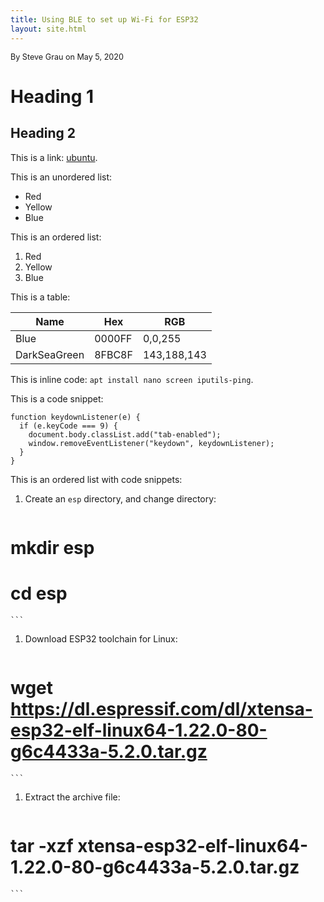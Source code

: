 ```yaml
---
title: Using BLE to set up Wi-Fi for ESP32
layout: site.html
---
```


<span style="font-size:90%;">By Steve Grau on May 5, 2020</span>

# Heading 1

## Heading 2

This is a link: [ubuntu](https://hub.docker.com/_/ubuntu).

This is an unordered list:

* Red
* Yellow
* Blue

This is an ordered list:

1. Red
1. Yellow
1. Blue

This is a table:

|Name|Hex|RGB|
|-|-|-|
|Blue|0000FF|0,0,255|
|DarkSeaGreen|8FBC8F|143,188,143|

This is inline code: `apt install nano screen iputils-ping`. 

This is a code snippet:

```
function keydownListener(e) {
  if (e.keyCode === 9) {
    document.body.classList.add("tab-enabled");
    window.removeEventListener("keydown", keydownListener);
  }
}
```

This is an ordered list with code snippets:

1. Create an ```esp``` directory, and change directory:
    ```
  # mkdir esp
  # cd esp
    ```
1. Download ESP32 toolchain for Linux:
    ```
  # wget https://dl.espressif.com/dl/xtensa-esp32-elf-linux64-1.22.0-80-g6c4433a-5.2.0.tar.gz
    ```
1. Extract the archive file:
    ```
  # tar -xzf xtensa-esp32-elf-linux64-1.22.0-80-g6c4433a-5.2.0.tar.gz
    ```
